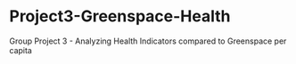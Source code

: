 # Project3-Greenspace-Health
Group Project 3 - Analyzing Health Indicators compared to Greenspace per capita

